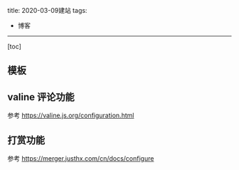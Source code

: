 title: 2020-03-09建站
tags:
 - 博客
---
[toc]
## 模板
## valine 评论功能
参考 https://valine.js.org/configuration.html
## 打赏功能
参考 https://merger.justhx.com/cn/docs/configure